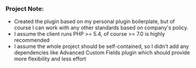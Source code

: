 ### Project Note:
- Created the plugin based on my personal plugin boilerplate, but of course I can work with any other standards based on company's policy.
- I assume the client runs PHP >= 5.4, of course >= 7.0 is highly recommended
- I assume the whole project should be self-contained, so I didn't add any dependencies like Advanced Custom Fields plugin which should provide more flexibility and less effort